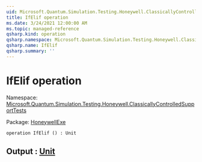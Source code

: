 ```yaml
---
uid: Microsoft.Quantum.Simulation.Testing.Honeywell.ClassicallyControlledSupportTests.IfElif
title: IfElif operation
ms.date: 3/24/2021 12:00:00 AM
ms.topic: managed-reference
qsharp.kind: operation
qsharp.namespace: Microsoft.Quantum.Simulation.Testing.Honeywell.ClassicallyControlledSupportTests
qsharp.name: IfElif
qsharp.summary: ''
---
```


# IfElif operation

Namespace: [Microsoft.Quantum.Simulation.Testing.Honeywell.ClassicallyControlledSupportTests](xref:Microsoft.Quantum.Simulation.Testing.Honeywell.ClassicallyControlledSupportTests)

Package: [HoneywellExe](https://nuget.org/packages/HoneywellExe)




```qsharp
operation IfElif () : Unit
```


## Output : [Unit](xref:microsoft.quantum.lang-ref.unit)

